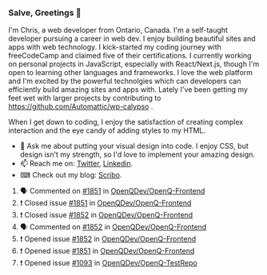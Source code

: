 ### Salve, Greetings 👋

I'm Chris, a web developer from Ontario, Canada. I'm a self-taught developer pursuing a career in web dev. I enjoy building beautiful sites and apps with web technology.
I kick-started my coding journey with freeCodeCamp and claimed five of their certifications.  I currently working on personal projects in JavaScript, especially with React/Next.js, though I'm open to learning other languages and frameworks. I love the web platform and I'm excited by the powerful technolgies which can developers can efficiently build amazing sites and apps with. Lately I've been getting my feet wet with larger projects by contributing to https://github.com/Automattic/wp-calypso .

When I get down to coding, I enjoy the satisfaction of creating complex interaction and the eye candy of adding styles to my HTML. 

- 💬 Ask me about putting your visual design into code. I enjoy CSS, but design isn't my strength, so I'd love to implement your amazing design.
- 📫 Reach me on: [Twitter](https://twitter.com/Christo28120856), [Linkedin](https://www.linkedin.com/in/christopher-stevers-07b9a5204/).
- ⌨ Check out my blog: [Scribo](https://christopherstevers.cf).
<!--
**Christopher-Stevers/Christopher-Stevers** is a ✨ _special_ ✨ repository because its `README.md` (this file) appears on your GitHub profile.

Here are some ideas to get you started:

- 🔭 I’m currently working on ...
- 🌱 I’m currently learning ...
- 👯 I’m looking to collaborate on ...
- 🤔 I’m looking for help with ...
- 😄 Pronouns: ...
- ⚡ Fun fact: ...
-->

<!--START_SECTION:activity-->
1. 🗣 Commented on [#1851](https://github.com/OpenQDev/OpenQ-Frontend/issues/1851) in [OpenQDev/OpenQ-Frontend](https://github.com/OpenQDev/OpenQ-Frontend)
2. ❗️ Closed issue [#1851](https://github.com/OpenQDev/OpenQ-Frontend/issues/1851) in [OpenQDev/OpenQ-Frontend](https://github.com/OpenQDev/OpenQ-Frontend)
3. ❗️ Closed issue [#1852](https://github.com/OpenQDev/OpenQ-Frontend/issues/1852) in [OpenQDev/OpenQ-Frontend](https://github.com/OpenQDev/OpenQ-Frontend)
4. 🗣 Commented on [#1852](https://github.com/OpenQDev/OpenQ-Frontend/issues/1852) in [OpenQDev/OpenQ-Frontend](https://github.com/OpenQDev/OpenQ-Frontend)
5. ❗️ Opened issue [#1852](https://github.com/OpenQDev/OpenQ-Frontend/issues/1852) in [OpenQDev/OpenQ-Frontend](https://github.com/OpenQDev/OpenQ-Frontend)
6. ❗️ Opened issue [#1851](https://github.com/OpenQDev/OpenQ-Frontend/issues/1851) in [OpenQDev/OpenQ-Frontend](https://github.com/OpenQDev/OpenQ-Frontend)
7. ❗️ Opened issue [#1093](https://github.com/OpenQDev/OpenQ-TestRepo/issues/1093) in [OpenQDev/OpenQ-TestRepo](https://github.com/OpenQDev/OpenQ-TestRepo)
<!--END_SECTION:activity-->
